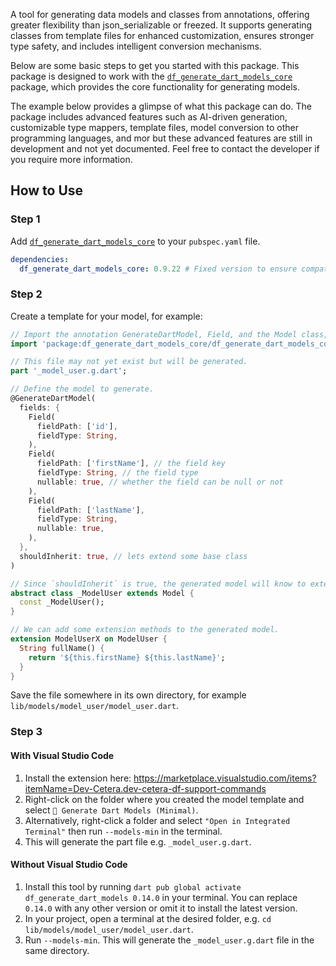 A tool for generating data models and classes from annotations, offering greater flexibility than json_serializable or freezed. It supports generating classes from template files for enhanced customization, ensures stronger type safety, and includes intelligent conversion mechanisms.

Below are some basic steps to get you started with this package. This package is designed to work with the [`df_generate_dart_models_core`](https://pub.dev/packages/df_generate_dart_models_core) package, which provides the core functionality for generating models.

The example below provides a glimpse of what this package can do. The package includes advanced features such as AI-driven generation, customizable type mappers, template files, model conversion to other programming languages, and mor but these advanced features are still in development and not yet documented. Feel free to contact the developer if you require more information.

## How to Use

### Step 1

Add [`df_generate_dart_models_core`](https://pub.dev/packages/df_generate_dart_models_core) to your `pubspec.yaml` file.

```yaml
dependencies:
  df_generate_dart_models_core: 0.9.22 # Fixed version to ensure compatibility and avoid issues from frequent updates.
```

### Step 2

Create a template for your model, for example:

```dart
// Import the annotation GenerateDartModel, Field, and the Model class, etc.
import 'package:df_generate_dart_models_core/df_generate_dart_models_core.dart';

// This file may not yet exist but will be generated.
part '_model_user.g.dart';

// Define the model to generate.
@GenerateDartModel(
  fields: {
    Field(
      fieldPath: ['id'],
      fieldType: String,
    ),
    Field(
      fieldPath: ['firstName'], // the field key
      fieldType: String, // the field type
      nullable: true, // whether the field can be null or not
    ),
    Field(
      fieldPath: ['lastName'],
      fieldType: String,
      nullable: true,
    ),
  },
  shouldInherit: true, // lets extend some base class
)

// Since `shouldInherit` is true, the generated model will know to extend this class.
abstract class _ModelUser extends Model {
  const _ModelUser();
}

// We can add some extension methods to the generated model.
extension ModelUserX on ModelUser {
  String fullName() {
    return '${this.firstName} ${this.lastName}';
  }
}
```

Save the file somewhere in its own directory, for example `lib/models/model_user/model_user.dart`.

### Step 3

#### With Visual Studio Code

1. Install the extension here: https://marketplace.visualstudio.com/items?itemName=Dev-Cetera.dev-cetera-df-support-commands
2. Right-click on the folder where you created the model template and select `🔹 Generate Dart Models (Minimal)`.
3. Alternatively, right-click a folder and select `"Open in Integrated Terminal"` then run `--models-min` in the terminal.
4. This will generate the part file e.g. `_model_user.g.dart`.

#### Without Visual Studio Code

1. Install this tool by running `dart pub global activate df_generate_dart_models 0.14.0` in your terminal. You can replace `0.14.0` with any other version or omit it to install the latest version.
2. In your project, open a terminal at the desired folder, e.g. `cd lib/models/model_user/model_user.dart`.
3. Run `--models-min`. This will generate the `_model_user.g.dart` file in the same directory.
